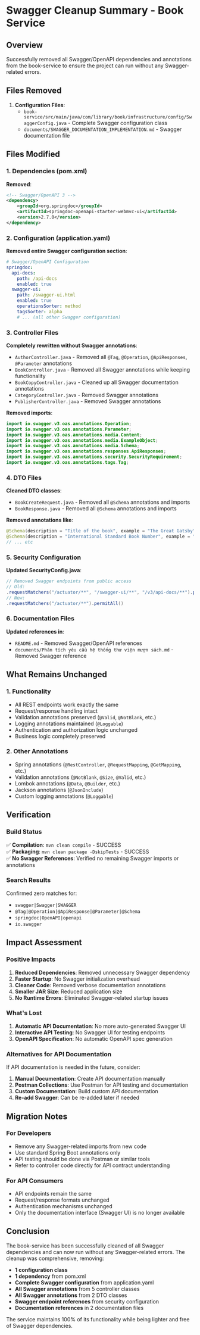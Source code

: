 # Swagger Cleanup Summary - Book Service

## Overview
Successfully removed all Swagger/OpenAPI dependencies and annotations from the book-service to ensure the project can run without any Swagger-related errors.

## Files Removed
1. **Configuration Files**:
   - `book-service/src/main/java/com/library/book/infrastructure/config/SwaggerConfig.java` - Complete Swagger configuration class
   - `documents/SWAGGER_DOCUMENTATION_IMPLEMENTATION.md` - Swagger documentation file

## Files Modified

### 1. Dependencies (pom.xml)
**Removed**:
```xml
<!-- Swagger/OpenAPI 3 -->
<dependency>
    <groupId>org.springdoc</groupId>
    <artifactId>springdoc-openapi-starter-webmvc-ui</artifactId>
    <version>2.7.0</version>
</dependency>
```

### 2. Configuration (application.yaml)
**Removed entire Swagger configuration section**:
```yaml
# Swagger/OpenAPI Configuration
springdoc:
  api-docs:
    path: /api-docs
    enabled: true
  swagger-ui:
    path: /swagger-ui.html
    enabled: true
    operationsSorter: method
    tagsSorter: alpha
    # ... (all other Swagger configuration)
```

### 3. Controller Files
**Completely rewritten without Swagger annotations**:
- `AuthorController.java` - Removed all `@Tag`, `@Operation`, `@ApiResponses`, `@Parameter` annotations
- `BookController.java` - Removed all Swagger annotations while keeping functionality
- `BookCopyController.java` - Cleaned up all Swagger documentation annotations
- `CategoryController.java` - Removed Swagger annotations
- `PublisherController.java` - Removed Swagger annotations

**Removed imports**:
```java
import io.swagger.v3.oas.annotations.Operation;
import io.swagger.v3.oas.annotations.Parameter;
import io.swagger.v3.oas.annotations.media.Content;
import io.swagger.v3.oas.annotations.media.ExampleObject;
import io.swagger.v3.oas.annotations.media.Schema;
import io.swagger.v3.oas.annotations.responses.ApiResponses;
import io.swagger.v3.oas.annotations.security.SecurityRequirement;
import io.swagger.v3.oas.annotations.tags.Tag;
```

### 4. DTO Files
**Cleaned DTO classes**:
- `BookCreateRequest.java` - Removed all `@Schema` annotations and imports
- `BookResponse.java` - Removed all `@Schema` annotations and imports

**Removed annotations like**:
```java
@Schema(description = "Title of the book", example = "The Great Gatsby")
@Schema(description = "International Standard Book Number", example = "978-0-7432-7356-5")
// ... etc
```

### 5. Security Configuration
**Updated SecurityConfig.java**:
```java
// Removed Swagger endpoints from public access
// Old:
.requestMatchers("/actuator/**", "/swagger-ui/**", "/v3/api-docs/**").permitAll()
// New:
.requestMatchers("/actuator/**").permitAll()
```

### 6. Documentation Files
**Updated references in**:
- `README.md` - Removed Swagger/OpenAPI references
- `documents/Phân tích yêu cầu hệ thống thư viện mượn sách.md` - Removed Swagger reference

## What Remains Unchanged

### 1. Functionality
- All REST endpoints work exactly the same
- Request/response handling intact
- Validation annotations preserved (`@Valid`, `@NotBlank`, etc.)
- Logging annotations maintained (`@Loggable`)
- Authentication and authorization logic unchanged
- Business logic completely preserved

### 2. Other Annotations
- Spring annotations (`@RestController`, `@RequestMapping`, `@GetMapping`, etc.)
- Validation annotations (`@NotBlank`, `@Size`, `@Valid`, etc.)
- Lombok annotations (`@Data`, `@Builder`, etc.)
- Jackson annotations (`@JsonInclude`)
- Custom logging annotations (`@Loggable`)

## Verification

### Build Status
✅ **Compilation**: `mvn clean compile` - SUCCESS  
✅ **Packaging**: `mvn clean package -DskipTests` - SUCCESS  
✅ **No Swagger References**: Verified no remaining Swagger imports or annotations

### Search Results
Confirmed zero matches for:
- `swagger|Swagger|SWAGGER`
- `@Tag|@Operation|@ApiResponse|@Parameter|@Schema`
- `springdoc|OpenAPI|openapi`
- `io.swagger`

## Impact Assessment

### Positive Impacts
1. **Reduced Dependencies**: Removed unnecessary Swagger dependency
2. **Faster Startup**: No Swagger initialization overhead
3. **Cleaner Code**: Removed verbose documentation annotations
4. **Smaller JAR Size**: Reduced application size
5. **No Runtime Errors**: Eliminated Swagger-related startup issues

### What's Lost
1. **Automatic API Documentation**: No more auto-generated Swagger UI
2. **Interactive API Testing**: No Swagger UI for testing endpoints
3. **OpenAPI Specification**: No automatic OpenAPI spec generation

### Alternatives for API Documentation
If API documentation is needed in the future, consider:
1. **Manual Documentation**: Create API documentation manually
2. **Postman Collections**: Use Postman for API testing and documentation
3. **Custom Documentation**: Build custom API documentation
4. **Re-add Swagger**: Can be re-added later if needed

## Migration Notes

### For Developers
- Remove any Swagger-related imports from new code
- Use standard Spring Boot annotations only
- API testing should be done via Postman or similar tools
- Refer to controller code directly for API contract understanding

### For API Consumers
- API endpoints remain the same
- Request/response formats unchanged
- Authentication mechanisms unchanged
- Only the documentation interface (Swagger UI) is no longer available

## Conclusion

The book-service has been successfully cleaned of all Swagger dependencies and can now run without any Swagger-related errors. The cleanup was comprehensive, removing:

- **1 configuration class**
- **1 dependency** from pom.xml
- **Complete Swagger configuration** from application.yaml
- **All Swagger annotations** from 5 controller classes
- **All Swagger annotations** from 2 DTO classes
- **Swagger endpoint references** from security configuration
- **Documentation references** in 2 documentation files

The service maintains 100% of its functionality while being lighter and free of Swagger dependencies.